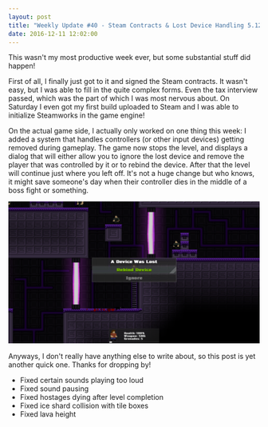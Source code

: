 ```yaml
---
layout: post
title: "Weekly Update #40 - Steam Contracts & Lost Device Handling 5.12 - 11.12"
date: 2016-12-11 12:02:00
---
```


This wasn't my most productive week ever, but some substantial stuff did happen!

First of all, I finally just got to it and signed the Steam contracts. It wasn't easy, but I was able to fill in the quite complex forms. Even the tax interview passed, which was the part of which I was most nervous about. On Saturday I even got my first build uploaded to Steam and I was able to initialize Steamworks in the game engine!

On the actual game side, I actually only worked on one thing this week: I added a system that handles controllers (or other input devices) getting removed during gameplay. The game now stops the level, and displays a dialog that will either allow you to ignore the lost device and remove the player that was controlled by it or to rebind the device. After that the level will continue just where you left off. It's not a huge change but who knows, it might save someone's day when their controller dies in the middle of a boss fight or something.

![The new device lost system.](/assets/WeeklyUpdates/40/Device.png)

Anyways, I don't really have anything else to write about, so this post is yet another quick one. Thanks for dropping by!

* Fixed certain sounds playing too loud
* Fixed sound pausing
* Fixed hostages dying after level completion
* Fixed ice shard collision with tile boxes
* Fixed lava height